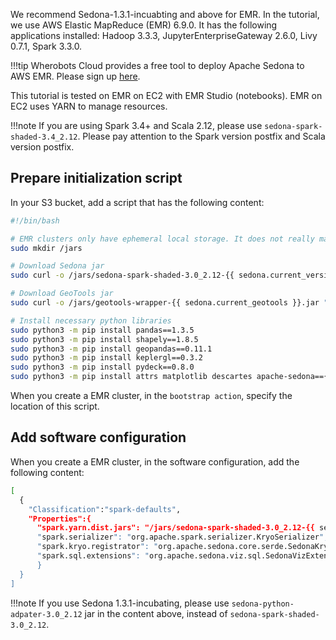 We recommend Sedona-1.3.1-incuabting and above for EMR. In the tutorial, we use AWS Elastic MapReduce (EMR) 6.9.0. It has the following applications installed: Hadoop 3.3.3, JupyterEnterpriseGateway 2.6.0, Livy 0.7.1, Spark 3.3.0.

!!!tip
	Wherobots Cloud provides a free tool to deploy Apache Sedona to AWS EMR. Please sign up [here](https://www.wherobots.services/).

This tutorial is tested on EMR on EC2 with EMR Studio (notebooks). EMR on EC2 uses YARN to manage resources.

!!!note
	If you are using Spark 3.4+ and Scala 2.12, please use `sedona-spark-shaded-3.4_2.12`. Please pay attention to the Spark version postfix and Scala version postfix.

## Prepare initialization script

In your S3 bucket, add a script that has the following content:

```bash
#!/bin/bash

# EMR clusters only have ephemeral local storage. It does not really matter where we store the jars.
sudo mkdir /jars

# Download Sedona jar
sudo curl -o /jars/sedona-spark-shaded-3.0_2.12-{{ sedona.current_version }}.jar "https://repo1.maven.org/maven2/org/apache/sedona/sedona-spark-shaded-3.0_2.12/{{ sedona.current_version }}/sedona-spark-shaded-3.0_2.12-{{ sedona.current_version }}.jar"

# Download GeoTools jar
sudo curl -o /jars/geotools-wrapper-{{ sedona.current_geotools }}.jar "https://repo1.maven.org/maven2/org/datasyslab/geotools-wrapper/{{ sedona.current_geotools }}/geotools-wrapper-{{ sedona.current_geotools }}.jar"

# Install necessary python libraries
sudo python3 -m pip install pandas==1.3.5
sudo python3 -m pip install shapely==1.8.5
sudo python3 -m pip install geopandas==0.11.1
sudo python3 -m pip install keplergl==0.3.2
sudo python3 -m pip install pydeck==0.8.0
sudo python3 -m pip install attrs matplotlib descartes apache-sedona=={{ sedona.current_version }}
```

When you create a EMR cluster, in the `bootstrap action`, specify the location of this script.

## Add software configuration

When you create a EMR cluster, in the software configuration, add the following content:

```bash
[
  {
    "Classification":"spark-defaults", 
    "Properties":{
      "spark.yarn.dist.jars": "/jars/sedona-spark-shaded-3.0_2.12-{{ sedona.current_version }}.jar,/jars/geotools-wrapper-{{ sedona.current_geotools }}.jar",
      "spark.serializer": "org.apache.spark.serializer.KryoSerializer",
      "spark.kryo.registrator": "org.apache.sedona.core.serde.SedonaKryoRegistrator",
      "spark.sql.extensions": "org.apache.sedona.viz.sql.SedonaVizExtensions,org.apache.sedona.sql.SedonaSqlExtensions"
      }
  }
]
```

!!!note
	If you use Sedona 1.3.1-incubating, please use `sedona-python-adpater-3.0_2.12` jar in the content above, instead of `sedona-spark-shaded-3.0_2.12`.
